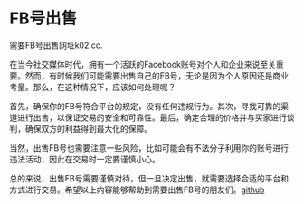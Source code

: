 # FB号出售

需要FB号出售网址k02.cc.

在当今社交媒体时代，拥有一个活跃的Facebook账号对个人和企业来说至关重要。然而，有时候我们可能需要出售自己的FB号，无论是因为个人原因还是商业考量。那么，在这种情况下，应该如何处理呢？

首先，确保你的FB号符合平台的规定，没有任何违规行为。其次，寻找可靠的渠道进行出售，以保证交易的安全和可靠性。最后，确定合理的价格并与买家进行谈判，确保双方的利益得到最大化的保障。

当然，出售FB号也需要注意一些风险，比如可能会有不法分子利用你的账号进行违法活动，因此在交易时一定要谨慎小心。

总的来说，出售FB号需要谨慎对待，但一旦决定出售，就需要选择合适的平台和方式进行交易。希望以上内容能够帮助到需要出售FB号的朋友们。[github](https://github.com)